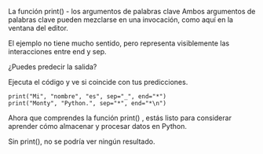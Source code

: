 La función print() - los argumentos de palabras clave
Ambos argumentos de palabras clave pueden mezclarse en una invocación, como aquí en la ventana del editor.

El ejemplo no tiene mucho sentido, pero representa visiblemente las interacciones entre end y sep.

¿Puedes predecir la salida?

Ejecuta el código y ve si coincide con tus predicciones.

	print("Mi", "nombre", "es", sep="_", end="*")
	print("Monty", "Python.", sep="*", end="*\n")

Ahora que comprendes la función print() , estás listo para considerar aprender cómo almacenar y procesar datos en Python.

Sin print(), no se podría ver ningún resultado.
